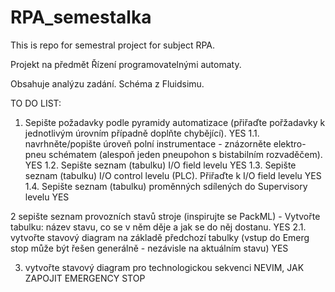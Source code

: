 # RPA_semestalka

This is repo for semestral project for subject RPA.

Projekt na předmět Řízení programovatelnými automaty. 

Obsahuje analýzu zadání. Schéma z Fluidsimu. 

TO DO LIST:
1. Sepište požadavky podle pyramidy automatizace (přiřaďte pořžadavky k jednotlivým úrovním případně doplňte chybějící). YES
1.1.  navrhněte/popište úroveň polní instrumentace - znázorněte elektro-pneu schématem (alespoň jeden pneupohon s bistabilním rozvaděčem). YES
1.2. Sepište seznam (tabulku) I/O field levelu YES
1.3. Sepište seznam (tabulku) I/O control levelu (PLC). Přiřaďte k I/O field levelu YES
1.4. Sepište seznam (tabulku) proměnných sdílených do Supervisory levelu YES

2 sepište seznam provozních stavů stroje (inspirujte se PackML) - Vytvořte tabulku: název stavu, co se v něm děje a jak se do něj dostanu. YES
2.1. vytvořte stavový diagram na základě předchozí tabulky (vstup do Emerg stop může být řešen generálně - nezávisle na aktuálním stavu) YES

3. vytvořte stavový diagram pro technologickou sekvenci NEVIM, JAK ZAPOJIT EMERGENCY STOP
